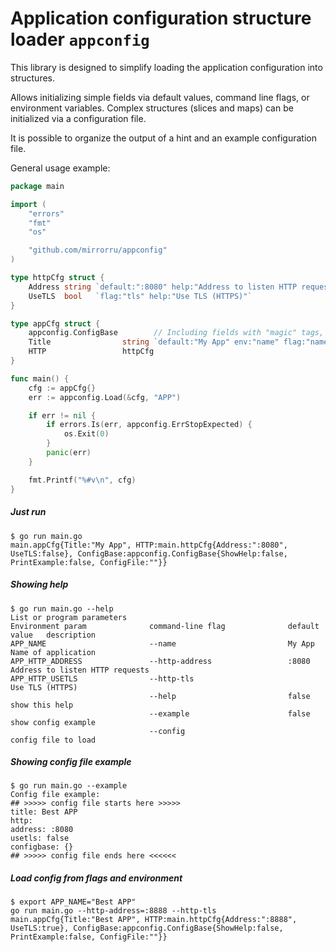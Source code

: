 
Application configuration structure loader `appconfig`
======================================================

This library is designed to simplify loading the application configuration into structures.

Allows initializing simple fields via default values, command line flags, or environment variables. Complex structures (slices and maps) can be initialized via a configuration file.

It is possible to organize the output of a hint and an example configuration file.

General usage example:
```GO
package main

import (
	"errors"
	"fmt"
	"os"

	"github.com/mirrorru/appconfig"
)

type httpCfg struct {
	Address string `default:":8080" help:"Address to listen HTTP requests"`
	UseTLS  bool   `flag:"tls" help:"Use TLS (HTTPS)"`
}

type appCfg struct {
	appconfig.ConfigBase        // Including fields with "magic" tags, if you need to process --help, --example or --config=file_name
	Title                string `default:"My App" env:"name" flag:"name" help:"Name of application"`
	HTTP                 httpCfg
}

func main() {
	cfg := appCfg{}
	err := appconfig.Load(&cfg, "APP")

	if err != nil {
		if errors.Is(err, appconfig.ErrStopExpected) {
			os.Exit(0)
		}
		panic(err)
	}

	fmt.Printf("%#v\n", cfg)
}

```

#####  Just run      
    $ go run main.go
    main.appCfg{Title:"My App", HTTP:main.httpCfg{Address:":8080", UseTLS:false}, ConfigBase:appconfig.ConfigBase{ShowHelp:false, PrintExample:false, ConfigFile:""}}

#####  Showing help
    $ go run main.go --help
    List or program parameters
    Environment param              command-line flag              default value   description
    APP_NAME                       --name                         My App          Name of application
    APP_HTTP_ADDRESS               --http-address                 :8080           Address to listen HTTP requests
    APP_HTTP_USETLS                --http-tls                                     Use TLS (HTTPS)
                                   --help                         false           show this help
                                   --example                      false           show config example
                                   --config                                       config file to load

#####  Showing config file example
    $ go run main.go --example
    Config file example:
    ## >>>>> config file starts here >>>>>
    title: Best APP
    http:
    address: :8080
    usetls: false
    configbase: {}
    ## >>>>> config file ends here <<<<<<

#####  Load config from flags and environment
    $ export APP_NAME="Best APP"
    go run main.go --http-address=:8888 --http-tls
    main.appCfg{Title:"Best APP", HTTP:main.httpCfg{Address:":8888", UseTLS:true}, ConfigBase:appconfig.ConfigBase{ShowHelp:false, PrintExample:false, ConfigFile:""}}



